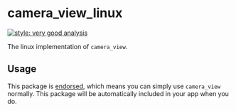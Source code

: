 # camera_view_linux

[![style: very good analysis][very_good_analysis_badge]][very_good_analysis_link]

The linux implementation of `camera_view`.

## Usage

This package is [endorsed][endorsed_link], which means you can simply use `camera_view`
normally. This package will be automatically included in your app when you do.

[endorsed_link]: https://flutter.dev/docs/development/packages-and-plugins/developing-packages#endorsed-federated-plugin
[very_good_analysis_badge]: https://img.shields.io/badge/style-very_good_analysis-B22C89.svg
[very_good_analysis_link]: https://pub.dev/packages/very_good_analysis
